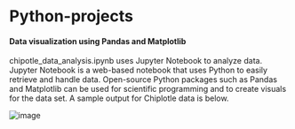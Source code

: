 # Python-projects

#### Data visualization using Pandas and Matplotlib
chipotle_data_analysis.ipynb uses Jupyter Notebook to analyze data.  Jupyter Notebook is a web-based notebook that uses Python to easily retrieve and handle data.  Open-source Python packages such as Pandas and Matplotlib can be used for scientific programming and to create visuals for the data set.  A sample output for Chiplotle data is below.

![image](https://user-images.githubusercontent.com/17348315/40561823-a4447b02-602c-11e8-883c-5ee61f8a94c2.png)

